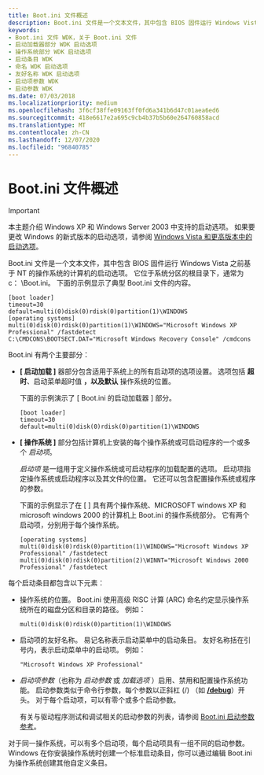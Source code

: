 ```yaml
---
title: Boot.ini 文件概述
description: Boot.ini 文件是一个文本文件，其中包含 BIOS 固件运行 Windows Vista 之前基于 NT 的操作系统的计算机的启动选项。 它位于系统分区的根目录下，通常 c:\Boot.ini。
keywords:
- Boot.ini 文件 WDK，关于 Boot.ini 文件
- 启动加载器部分 WDK 启动选项
- 操作系统部分 WDK 启动选项
- 启动条目 WDK
- 命名 WDK 启动选项
- 友好名称 WDK 启动选项
- 启动项参数 WDK
- 启动参数 WDK
ms.date: 07/03/2018
ms.localizationpriority: medium
ms.openlocfilehash: 3f6cf38ffe09163ff0fd6a341b6d47c01aea6ed6
ms.sourcegitcommit: 418e6617e2a695c9cb4b37b5b60e264760858acd
ms.translationtype: MT
ms.contentlocale: zh-CN
ms.lasthandoff: 12/07/2020
ms.locfileid: "96840785"
---
```

# <a name="overview-of-the-bootini-file"></a>Boot.ini 文件概述

> [!IMPORTANT] 
> 本主题介绍 Windows XP 和 Windows Server 2003 中支持的启动选项。 如果要更改 Windows 的新式版本的启动选项，请参阅 [Windows Vista 和更高版本中的启动选项](./boot-options-in-windows.md)。

Boot.ini 文件是一个文本文件，其中包含 BIOS 固件运行 Windows Vista 之前基于 NT 的操作系统的计算机的启动选项。 它位于系统分区的根目录下，通常为 c： \\Boot.ini。 下面的示例显示了典型 Boot.ini 文件的内容。

```
[boot loader]
timeout=30
default=multi(0)disk(0)rdisk(0)partition(1)\WINDOWS
[operating systems]
multi(0)disk(0)rdisk(0)partition(1)\WINDOWS="Microsoft Windows XP Professional" /fastdetect
C:\CMDCONS\BOOTSECT.DAT="Microsoft Windows Recovery Console" /cmdcons
```

Boot.ini 有两个主要部分：

-   **\[ 启动加载 \]** 器部分包含适用于系统上的所有启动项的选项设置。 选项包括 **超时**、启动菜单超时值 **，以及默认** 操作系统的位置。

    下面的示例演示了 \[ Boot.ini 的启动加载器 \] 部分。

    ```
    [boot loader]
    timeout=30
    default=multi(0)disk(0)rdisk(0)partition(1)\WINDOWS
    ```

-   **\[ 操作系统 \]** 部分包括计算机上安装的每个操作系统或可启动程序的一个或多个 *启动项*。

    *启动项* 是一组用于定义操作系统或可启动程序的加载配置的选项。 启动项指定操作系统或启动程序以及其文件的位置。 它还可以包含配置操作系统或程序的参数。

    下面的示例显示了在 \[ \] 具有两个操作系统、MICROSOFT windows XP 和 microsoft windows 2000 的计算机上 Boot.ini 的操作系统部分。 它有两个启动项，分别用于每个操作系统。

    ```
    [operating systems]
    multi(0)disk(0)rdisk(0)partition(1)\WINDOWS="Microsoft Windows XP Professional" /fastdetect
    multi(0)disk(0)rdisk(0)partition(2)\WINNT="Microsoft Windows 2000 Professional" /fastdetect
    ```

每个启动条目都包含以下元素：

-   操作系统的位置。 Boot.ini 使用高级 RISC 计算 (ARC) 命名约定显示操作系统所在的磁盘分区和目录的路径。 例如：
    ```
    multi(0)disk(0)rdisk(0)partition(1)\WINDOWS
    ```

-   启动项的友好名称。 易记名称表示启动菜单中的启动条目。 友好名称括在引号内，表示启动菜单中的启动项。 例如：
    ```
    "Microsoft Windows XP Professional"
    ```

-   *启动项参数*（也称为 *启动参数* 或 *加载选项* ）启用、禁用和配置操作系统功能。 启动参数类似于命令行参数，每个参数以正斜杠 (/) （如 [**/debug**](https://support.microsoft.com/help/833721/available-switch-options-for-the-windows-xp-and-the-windows-server-200)）开头。 对于每个启动项，可以有零个或多个启动参数。

    有关与驱动程序测试和调试相关的启动参数的列表，请参阅 [Boot.ini 启动参数参考](/windows-hardware/drivers/ddi/index)。

对于同一操作系统，可以有多个启动项，每个启动项具有一组不同的启动参数。 Windows 在你安装操作系统时创建一个标准启动条目，你可以通过编辑 Boot.ini 为操作系统创建其他自定义条目。
